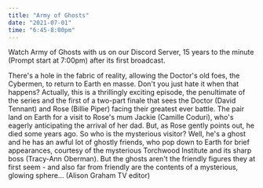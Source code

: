 ```yaml
---
title: "Army of Ghosts"
date: "2021-07-01"
time: "6:45-8:00pm"
---
```


Watch Army of Ghosts with us on our Discord Server, 15 years to the minute (Prompt start at 7:00pm) after its first broadcast.

There's a hole in the fabric of reality, allowing the Doctor's old foes, the Cybermen, to return to Earth en masse. Don't you just hate it when that happens? Actually, this is a thrillingly exciting episode, the penultimate of the series and the first of a two-part finale that sees the Doctor (David Tennant) and Rose (Billie Piper) facing their greatest ever battle.
The pair land on Earth for a visit to Rose's mum Jackie (Camille Coduri), who's eagerly anticipating the arrival of her dad. But, as Rose gently points out, he died some years ago. So who is the mysterious visitor? Well, he's a ghost and he has an awful lot of ghostly friends, who pop down to Earth for brief appearances, courtesy of the mysterious Torchwood Institute and its sharp boss (Tracy-Ann Oberman).
But the ghosts aren't the friendly figures they at first seem - and also far from friendly are the contents of a mysterious, glowing sphere...
(Alison Graham TV editor)